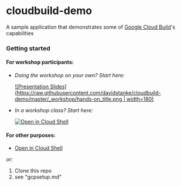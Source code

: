 # cloudbuild-demo
A sample application that demonstrates some of [Google Cloud Build](https://cloud.google.com/cloud-build)'s capabilities

### Getting started

#### For workshop participants:
* _Doing the workshop on your own? Start here:_

    [![Presentation Slides](https://raw.githubusercontent.com/davidstanke/cloudbuild-demo/master/_workshop/hands-on_title.png | width=180)](https://speakerdeck.com/davidstanke/cd)

* _In a workshop class? Start here:_

    [![Open in Cloud Shell](https://gstatic.com/cloudssh/images/open-btn.svg)](https://ssh.cloud.google.com/cloudshell/editor?cloudshell_git_repo=https://github.com/davidstanke/cloudbuild-demo&cloudshell_git_branch=workshop&cloudshell_tutorial=gcpsetup.md)

#### For other purposes:
* 
    [Open in Cloud Shell](https://ssh.cloud.google.com/cloudshell/editor?cloudshell_git_repo=https://github.com/davidstanke/cloudbuild-demo&cloudshell_tutorial=gcpsetup.md)

_or:_

1. Clone this repo
2. see "gcpsetup.md"
